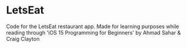 # LetsEat

Code for the LetsEat restaurant app. Made for learning purposes while reading through 'iOS 15 Programming for Beginners' by Ahmad Sahar & Craig Clayton
